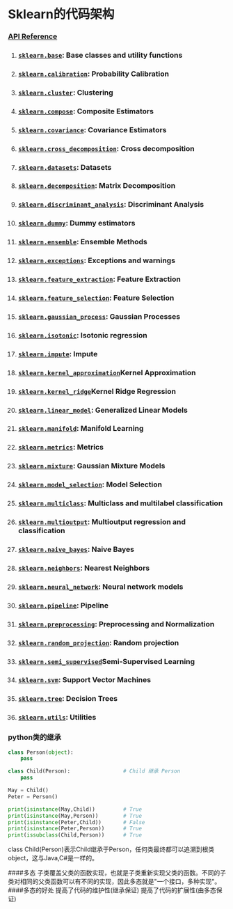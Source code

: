 # Sklearn的代码架构

### [API Reference](http://scikit-learn.org/stable/modules/classes.html)

1. ### [`sklearn.base`](http://scikit-learn.org/stable/modules/classes.html#module-sklearn.base): Base classes and utility functions
2. ### [`sklearn.calibration`](http://scikit-learn.org/stable/modules/classes.html#module-sklearn.calibration): Probability Calibration
3. ### [`sklearn.cluster`](http://scikit-learn.org/stable/modules/classes.html#module-sklearn.cluster): Clustering
4. ### [`sklearn.compose`](http://scikit-learn.org/stable/modules/classes.html#module-sklearn.compose): Composite Estimators
5. ### [`sklearn.covariance`](http://scikit-learn.org/stable/modules/classes.html#module-sklearn.covariance): Covariance Estimators
6. ### [`sklearn.cross_decomposition`](http://scikit-learn.org/stable/modules/classes.html#module-sklearn.cross_decomposition): Cross decomposition
7. ### [`sklearn.datasets`](http://scikit-learn.org/stable/modules/classes.html#module-sklearn.datasets): Datasets
8. ### [`sklearn.decomposition`](http://scikit-learn.org/stable/modules/classes.html#module-sklearn.decomposition): Matrix Decomposition
9. ### [`sklearn.discriminant_analysis`](http://scikit-learn.org/stable/modules/classes.html#module-sklearn.discriminant_analysis): Discriminant Analysis
10. ### [`sklearn.dummy`](http://scikit-learn.org/stable/modules/classes.html#module-sklearn.dummy): Dummy estimators
11. ### [`sklearn.ensemble`](http://scikit-learn.org/stable/modules/classes.html#module-sklearn.ensemble): Ensemble Methods
12. ### [`sklearn.exceptions`](http://scikit-learn.org/stable/modules/classes.html#module-sklearn.exceptions): Exceptions and warnings
13. ### [`sklearn.feature_extraction`](http://scikit-learn.org/stable/modules/classes.html#module-sklearn.feature_extraction): Feature Extraction
14. ### [`sklearn.feature_selection`](http://scikit-learn.org/stable/modules/classes.html#module-sklearn.feature_selection): Feature Selection
15. ### [`sklearn.gaussian_process`](http://scikit-learn.org/stable/modules/classes.html#module-sklearn.gaussian_process): Gaussian Processes
16. ### [`sklearn.isotonic`](http://scikit-learn.org/stable/modules/classes.html#module-sklearn.isotonic): Isotonic regression
17. ### [`sklearn.impute`](http://scikit-learn.org/stable/modules/classes.html#module-sklearn.impute): Impute
18. ### [`sklearn.kernel_approximation`](http://scikit-learn.org/stable/modules/classes.html#module-sklearn.kernel_approximation)Kernel Approximation
19. ### [`sklearn.kernel_ridge`](http://scikit-learn.org/stable/modules/classes.html#module-sklearn.kernel_ridge)Kernel Ridge Regression
20. ### [`sklearn.linear_model`](http://scikit-learn.org/stable/modules/classes.html#module-sklearn.linear_model): Generalized Linear Models
21. ### [`sklearn.manifold`](http://scikit-learn.org/stable/modules/classes.html#module-sklearn.manifold): Manifold Learning
22. ### [`sklearn.metrics`](http://scikit-learn.org/stable/modules/classes.html#module-sklearn.metrics): Metrics
23. ### [`sklearn.mixture`](http://scikit-learn.org/stable/modules/classes.html#module-sklearn.mixture): Gaussian Mixture Models
24. ### [`sklearn.model_selection`](http://scikit-learn.org/stable/modules/classes.html#module-sklearn.model_selection): Model Selection
25. ### [`sklearn.multiclass`](http://scikit-learn.org/stable/modules/classes.html#module-sklearn.multiclass): Multiclass and multilabel classification
26. ### [`sklearn.multioutput`](http://scikit-learn.org/stable/modules/classes.html#module-sklearn.multioutput): Multioutput regression and classification
27. ### [`sklearn.naive_bayes`](http://scikit-learn.org/stable/modules/classes.html#module-sklearn.naive_bayes): Naive Bayes
28. ### [`sklearn.neighbors`](http://scikit-learn.org/stable/modules/classes.html#module-sklearn.neighbors): Nearest Neighbors
29. ### [`sklearn.neural_network`](http://scikit-learn.org/stable/modules/classes.html#module-sklearn.neural_network): Neural network models
30. ### [`sklearn.pipeline`](http://scikit-learn.org/stable/modules/classes.html#module-sklearn.pipeline): Pipeline
31. ### [`sklearn.preprocessing`](http://scikit-learn.org/stable/modules/classes.html#module-sklearn.preprocessing): Preprocessing and Normalization
32. ### [`sklearn.random_projection`](http://scikit-learn.org/stable/modules/classes.html#module-sklearn.random_projection): Random projection
33. ### [`sklearn.semi_supervised`](http://scikit-learn.org/stable/modules/classes.html#module-sklearn.semi_supervised)Semi-Supervised Learning
34. ### [`sklearn.svm`](http://scikit-learn.org/stable/modules/classes.html#module-sklearn.svm): Support Vector Machines
35. ### [`sklearn.tree`](http://scikit-learn.org/stable/modules/classes.html#module-sklearn.tree): Decision Trees
36. ### [`sklearn.utils`](http://scikit-learn.org/stable/modules/classes.html#module-sklearn.utils): Utilities

### python类的继承

```py
class Person(object):
    pass

class Child(Person):                 # Child 继承 Person
    pass

May = Child()
Peter = Person()    

print(isinstance(May,Child))         # True
print(isinstance(May,Person))        # True
print(isinstance(Peter,Child))       # False
print(isinstance(Peter,Person))      # True
print(issubclass(Child,Person))      # True
```

class Child\(Person\)表示Child继承于Person，任何类最终都可以追溯到根类object，这与Java,C\#是一样的。

####多态
子类覆盖父类的函数实现，也就是子类重新实现父类的函数。不同的子类对相同的父类函数可以有不同的实现，因此多态就是"一个接口，多种实现"。
####多态的好处
提高了代码的维护性(继承保证)
提高了代码的扩展性(由多态保证)

